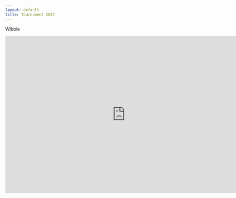 ```yaml
---
layout: default
title: Tournament 2017
---
```


Wibble

<iframe src="https://docs.google.com/forms/d/e/1FAIpQLSfPm4zBW3mP8uujCc_o5sRpRQ79Wm5k8zBVSdnkF-KcGUdfXw/viewform?embedded=true#start=openform" width="760" height="500" frameborder="0" marginheight="0" marginwidth="0">Loading...</iframe>



